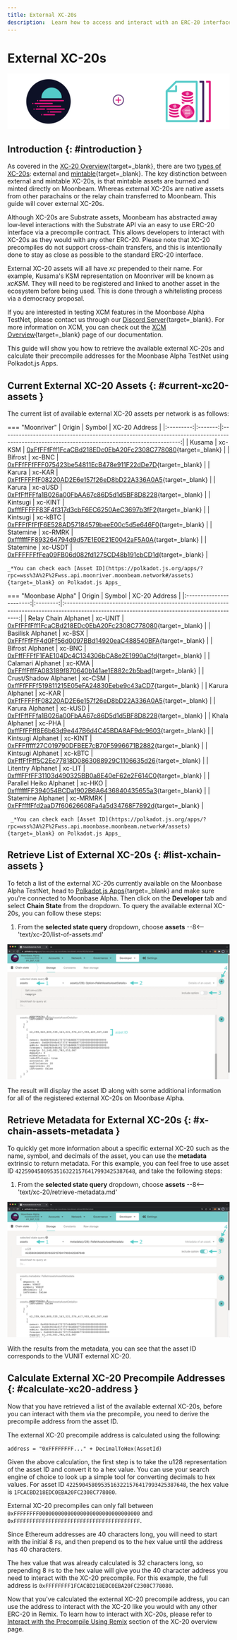 ```yaml
---
title: External XC-20s
description:  Learn how to access and interact with an ERC-20 interface for external cross-chain tokens imported to Moonbeam using the assets precompiled Solidity contract.
---
```


# External XC-20s

![Cross-Chain Assets Precompiled Contracts Banner](/images/builders/xcm/xc20/overview/xc20-banner.png)

## Introduction {: #introduction } 

As covered in the [XC-20 Overview](/builders/xcm/xc20/overview){target=_blank}, there are two [types of XC-20s](/builders/xcm/xc20/overview#types-of-xc-20s): external and [mintable](/builders/xcm/xc20/mintable-xc20){target=_blank}. The key distinction between external and mintable XC-20s, is that mintable assets are burned and minted directly on Moonbeam. Whereas external XC-20s are native assets from other parachains or the relay chain transferred to Moonbeam. This guide will cover external XC-20s.

Although XC-20s are Substrate assets, Moonbeam has abstracted away low-level interactions with the Substrate API via an easy to use ERC-20 interface via a precompile contract. This allows developers to interact with XC-20s as they would with any other ERC-20. Please note that XC-20 precompiles do not support cross-chain transfers, and this is intentionally done to stay as close as possible to the standard ERC-20 interface.

External XC-20 assets will all have _xc_ prepended to their name. For example, Kusama's KSM representation on Moonriver will be known as _xcKSM_. They will need to be registered and linked to another asset in the ecosystem before being used. This is done through a whitelisting process via a democracy proposal. 

If you are interested in testing XCM features in the Moonbase Alpha TestNet, please contact us through our [Discord Server](https://discord.gg/PfpUATX){target=_blank}. For more information on XCM, you can check out the [XCM Overview](/builders/xcm/overview/){target=_blank} page of our documentation.

This guide will show you how to retrieve the available external XC-20s and calculate their precompile addresses for the Moonbase Alpha TestNet using Polkadot.js Apps.

## Current External XC-20 Assets {: #current-xc20-assets }

The current list of available external XC-20 assets per network is as follows:

=== "Moonriver"
    |  Origin   | Symbol  |                                                                 XC-20 Address                                                                 |
    |:---------:|:-------:|:---------------------------------------------------------------------------------------------------------------------------------------------:|
    |  Kusama   | xc-KSM  | [0xFfFFfFff1FcaCBd218EDc0EbA20Fc2308C778080](https://moonriver.moonscan.io/address/0xffffffff1fcacbd218edc0eba20fc2308c778080){target=_blank} |
    |  Bifrost  | xc-BNC  | [0xFFfFFfFFF075423be54811EcB478e911F22dDe7D](https://moonriver.moonscan.io/address/0xFFfFFfFFF075423be54811EcB478e911F22dDe7D){target=_blank} |
    |  Karura   | xc-KAR  | [0xFfFFFFfF08220AD2E6e157f26eD8bD22A336A0A5](https://moonriver.moonscan.io/address/0xFfFFFFfF08220AD2E6e157f26eD8bD22A336A0A5){target=_blank} |
    |  Karura   | xc-aUSD | [0xFfFffFFfa1B026a00FbAA67c86D5d1d5BF8D8228](https://moonriver.moonscan.io/address/0xFfFffFFfa1B026a00FbAA67c86D5d1d5BF8D8228){target=_blank} |
    | Kintsugi  | xc-KINT | [0xfffFFFFF83F4f317d3cbF6EC6250AeC3697b3fF2](https://moonriver.moonscan.io/address/0xfffFFFFF83F4f317d3cbF6EC6250AeC3697b3fF2){target=_blank} |
    | Kintsugi  | xc-kBTC | [0xFFFfFfFfF6E528AD57184579beeE00c5d5e646F0](https://moonriver.moonscan.io/address/0xFFFfFfFfF6E528AD57184579beeE00c5d5e646F0){target=_blank} |
    | Statemine | xc-RMRK | [0xffffffFF893264794d9d57E1E0E21E0042aF5A0A](https://moonriver.moonscan.io/address/0xffffffFF893264794d9d57E1E0E21E0042aF5A0A){target=_blank} |
    | Statemine | xc-USDT | [0xFFFFFFfFea09FB06d082fd1275CD48b191cbCD1d](https://moonriver.moonscan.io/address/0xFFFFFFfFea09FB06d082fd1275CD48b191cbCD1d){target=_blank} |

    _*You can check each [Asset ID](https://polkadot.js.org/apps/?rpc=wss%3A%2F%2Fwss.api.moonriver.moonbeam.network#/assets){target=_blank} on Polkadot.js Apps_

=== "Moonbase Alpha"
    |         Origin          |  Symbol  |                                                                XC-20 Address                                                                 |
    |:-----------------------:|:--------:|:--------------------------------------------------------------------------------------------------------------------------------------------:|
    |  Relay Chain Alphanet   | xc-UNIT  | [0xFfFFfFff1FcaCBd218EDc0EbA20Fc2308C778080](https://moonbase.moonscan.io/address/0xFfFFfFff1FcaCBd218EDc0EbA20Fc2308C778080){target=_blank} |
    |    Basilisk Alphanet    |  xc-BSX  | [0xFFfFfFfF4d0Ff56d0097BBd14920eaC488540BFA](https://moonbase.moonscan.io/address/0xFFfFfFfF4d0Ff56d0097BBd14920eaC488540BFA){target=_blank} |
    |    Bifrost Alphanet     |  xc-BNC  | [0xFffFFFfF1FAE104Dc4C134306bCA8e2E1990aCfd](https://moonbase.moonscan.io/address/0xFffFFFfF1FAE104Dc4C134306bCA8e2E1990aCfd){target=_blank} |
    |    Calamari Alphanet    |  xc-KMA  | [0xFFffFffFA083189f870640b141ae1E882c2b5bad](https://moonbase.moonscan.io/address/0xFFffFffFA083189f870640b141ae1E882c2b5bad){target=_blank} |
    |  Crust/Shadow Alphanet  |  xc-CSM  | [0xffFfFFFf519811215E05eFA24830Eebe9c43aCD7](https://moonbase.moonscan.io/address/0xffFfFFFf519811215E05eFA24830Eebe9c43aCD7){target=_blank} |
    |     Karura Alphanet     |  xc-KAR  | [0xFfFFFFfF08220AD2E6e157f26eD8bD22A336A0A5](https://moonbase.moonscan.io/address/0xFfFFFFfF08220AD2E6e157f26eD8bD22A336A0A5){target=_blank} |
    |     Karura Alphanet     | xc-kUSD  | [0xFfFffFFfa1B026a00FbAA67c86D5d1d5BF8D8228](https://moonbase.moonscan.io/address/0xFfFffFFfa1B026a00FbAA67c86D5d1d5BF8D8228){target=_blank} |
    |     Khala Alphanet      |  xc-PHA  | [0xffFfFFff8E6b63d9e447B6d4C45BDA8AF9dc9603](https://moonbase.moonscan.io/address/0xffFfFFff8E6b63d9e447B6d4C45BDA8AF9dc9603){target=_blank} |
    |    Kintsugi Alphanet    | xc-KINT  | [0xFFFfffff27C019790DFBEE7cB70F5996671B2882](https://moonbase.moonscan.io/address/0xFFFfffff27C019790DFBEE7cB70F5996671B2882){target=_blank} |
    |    Kintsugi Alphanet    | xc-kBTC  | [0xFffFfFff5C2Ec77818D0863088929C1106635d26](https://moonbase.moonscan.io/address/0xFffFfFff5C2Ec77818D0863088929C1106635d26){target=_blank} |
    |    Litentry Alphanet    |  xc-LIT  | [0xfffFFfFF31103d490325BB0a8E40eF62e2F614C0](https://moonbase.moonscan.io/address/0xfffFFfFF31103d490325BB0a8E40eF62e2F614C0){target=_blank} |
    | Parallel Heiko Alphanet |  xc-HKO  | [0xffffffFF394054BCDa1902B6A6436840435655a3](https://moonbase.moonscan.io/address/0xffffffFF394054BCDa1902B6A6436840435655a3){target=_blank} |
    |   Statemine Alphanet    | xc-MRMRK | [0xFFffffFfd2aaD7f60626608Fa4a5d34768F7892d](https://moonbase.moonscan.io/address/0xFFffffFfd2aaD7f60626608Fa4a5d34768F7892d){target=_blank} |
    

     _*You can check each [Asset ID](https://polkadot.js.org/apps/?rpc=wss%3A%2F%2Fwss.api.moonbase.moonbeam.network#/assets){target=_blank} on Polkadot.js Apps_

## Retrieve List of External XC-20s {: #list-xchain-assets }

To fetch a list of the external XC-20s currently available on the Moonbase Alpha TestNet, head to [Polkadot.js Apps](https://polkadot.js.org/apps/?rpc=wss%3A%2F%2Fwss.api.moonbase.moonbeam.network#/explorer){target=_blank} and make sure you're connected to Moonbase Alpha. Then click on the **Developer** tab and select **Chain State** from the dropdown. To query the available external XC-20s, you can follow these steps:

1. From the **selected state query** dropdown, choose **assets**
--8<-- 'text/xc-20/list-of-assets.md'

![Fetch list of cross-chain assets](/images/builders/xcm/xc20/xc20/xc20-1.png)

The result will display the asset ID along with some additional information for all of the registered external XC-20s on Moonbase Alpha. 

## Retrieve Metadata for External XC-20s {: #x-chain-assets-metadata }

To quickly get more information about a specific external XC-20 such as the name, symbol, and decimals of the asset, you can use the **metadata** extrinsic to return metadata. For this example, you can feel free to use asset ID `42259045809535163221576417993425387648`, and take the following steps:

1. From the **selected state query** dropdown, choose **assets**
--8<-- 'text/xc-20/retrieve-metadata.md'

![Get asset metadata](/images/builders/xcm/xc20/xc20/xc20-2.png)

With the results from the metadata, you can see that the asset ID corresponds to the VUNIT external XC-20.

## Calculate External XC-20 Precompile Addresses {: #calculate-xc20-address }

Now that you have retrieved a list of the available external XC-20s, before you can interact with them via the precompile, you need to derive the precompile address from the asset ID.

The external XC-20 precompile address is calculated using the following:

```
address = "0xFFFFFFFF..." + DecimalToHex(AssetId)
```

Given the above calculation, the first step is to take the u128 representation of the asset ID and convert it to a hex value. You can use your search engine of choice to look up a simple tool for converting decimals to hex values. For asset ID `42259045809535163221576417993425387648`, the hex value is `1FCACBD218EDC0EBA20FC2308C778080`.

External XC-20 precompiles can only fall between `0xFFFFFFFF00000000000000000000000000000000` and `0xFFFFFFFFFFFFFFFFFFFFFFFFFFFFFFFFFFFFFFFF`.

Since Ethereum addresses are 40 characters long, you will need to start with the initial 8 `F`s, and then prepend `0`s to the hex value until the address has 40 characters. 

The hex value that was already calculated is 32 characters long, so prepending 8 `F`s to the hex value will give you the 40 character address you need to interact with the XC-20 precompile. For this example, the full address is `0xFFFFFFFF1FCACBD218EDC0EBA20FC2308C778080`.

Now that you've calculated the external XC-20 precompile address, you can use the address to interact with the XC-20 like you would with any other ERC-20 in Remix. To learn how to interact with XC-20s, please refer to [Interact with the Precompile Using Remix](/builders/xcm/xc20/overview/#interact-with-the-precompile-using-remix) section of the XC-20 overview page.
